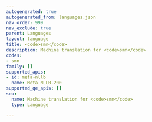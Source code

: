 ```yaml
---
autogenerated: true
autogenerated_from: languages.json
nav_order: 999
nav_exclude: true
parent: Languages
layout: language
title: <code>smn</code>
description: Machine translation for <code>smn</code>
codes:
- smn
family: []
supported_apis:
- id: meta-nllb
  name: Meta NLLB-200
supported_qe_apis: []
seo:
  name: Machine translation for <code>smn</code>
  type: Language

---
```


